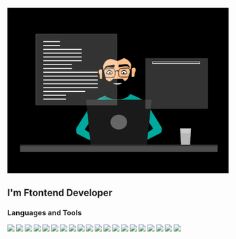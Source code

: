 [![Header](https://github.com/wan6sta/wan6sta/blob/main/assets/gif.gif)](https://github.com/wan6sta)

## I'm Ftontend Developer

### Languages and Tools
<img src="https://img.shields.io/badge/JavaScript-ff0066?style=for-the-badge&logo=JavaScript&logoColor=white"/>
<img src="https://img.shields.io/badge/TypeScript-ff0066?style=for-the-badge&logo=TypeScript&logoColor=white"/>
<img src="https://img.shields.io/badge/HTML5-ff0066?style=for-the-badge&logo=HTML5&logoColor=white"/>
<img src="https://img.shields.io/badge/CSS3-ff0066?style=for-the-badge&logo=CSS3&logoColor=white"/>
<img src="https://img.shields.io/badge/Sass-ff0066?style=for-the-badge&logo=Sass&logoColor=white"/>
<img src="https://img.shields.io/badge/React-ff0066?style=for-the-badge&logo=React&logoColor=white"/>
<img src="https://img.shields.io/badge/Redux-ff0066?style=for-the-badge&logo=Redux&logoColor=white"/>
<img src="https://img.shields.io/badge/React Router-ff0066?style=for-the-badge&logo=React Router&logoColor=white"/>
<img src="https://img.shields.io/badge/React Hook Form-ff0066?style=for-the-badge&logo=React Hook Form&logoColor=white"/>
<img src="https://img.shields.io/badge/Webpack-ff0066?style=for-the-badge&logo=Webpack&logoColor=white"/>
<img src="https://img.shields.io/badge/ESLint-ff0066?style=for-the-badge&logo=ESLint&logoColor=white"/>
<img src="https://img.shields.io/badge/Testing Library-ff0066?style=for-the-badge&logo=Testing Library&logoColor=white"/>
<img src="https://img.shields.io/badge/Jest-ff0066?style=for-the-badge&logo=Jest&logoColor=white"/>
<img src="https://img.shields.io/badge/MUI-ff0066?style=for-the-badge&logo=MUI&logoColor=white"/>
<img src="https://img.shields.io/badge/Storyblok-ff0066?style=for-the-badge&logo=Storyblok&logoColor=white"/>
<img src="https://img.shields.io/badge/styled components-ff0066?style=for-the-badge&logo=styled-components&logoColor=white"/>
<img src="https://img.shields.io/badge/Vite-ff0066?style=for-the-badge&logo=Vite&logoColor=white"/>
<img src="https://img.shields.io/badge/React Table-ff0066?style=for-the-badge&logo=React Table&logoColor=white"/>
<img src="https://img.shields.io/badge/i18next-ff0066?style=for-the-badge&logo=i18next&logoColor=white"/>
<img src="https://img.shields.io/badge/stylelint-ff0066?style=for-the-badge&logo=stylelint&logoColor=white"/>